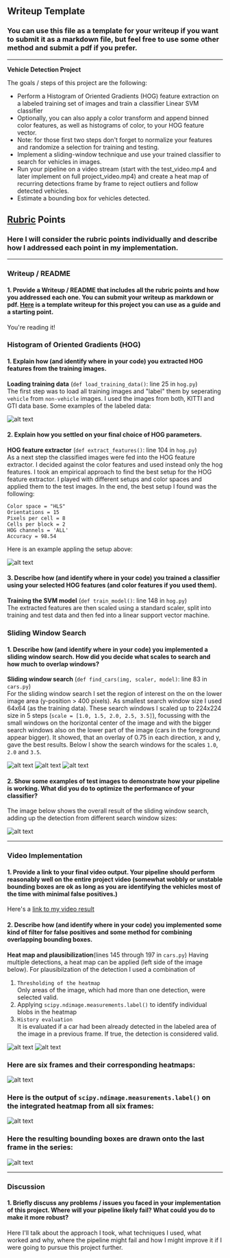 ## Writeup Template
### You can use this file as a template for your writeup if you want to submit it as a markdown file, but feel free to use some other method and submit a pdf if you prefer.

---

**Vehicle Detection Project**

The goals / steps of this project are the following:

* Perform a Histogram of Oriented Gradients (HOG) feature extraction on a labeled training set of images and train a classifier Linear SVM classifier
* Optionally, you can also apply a color transform and append binned color features, as well as histograms of color, to your HOG feature vector. 
* Note: for those first two steps don't forget to normalize your features and randomize a selection for training and testing.
* Implement a sliding-window technique and use your trained classifier to search for vehicles in images.
* Run your pipeline on a video stream (start with the test_video.mp4 and later implement on full project_video.mp4) and create a heat map of recurring detections frame by frame to reject outliers and follow detected vehicles.
* Estimate a bounding box for vehicles detected.

[//]: # (Image References)
[image1]: ./examples/TrainingData.png
[image2]: ./examples/HOG.png
[image3]: ./examples/scale1_test5.jpg
[image4]: ./examples/scale2.0_test5.jpg
[image5]: ./examples/scale3.5_test5.jpg
[image6]: ./examples/boxes_test6.jpg
[image7]: ./examples/heat7.png
[image8]: ./examples/output_test5.jpg
[video1]: ./project_video.mp4

## [Rubric](https://review.udacity.com/#!/rubrics/513/view) Points
### Here I will consider the rubric points individually and describe how I addressed each point in my implementation.  

---
### Writeup / README

#### 1. Provide a Writeup / README that includes all the rubric points and how you addressed each one.  You can submit your writeup as markdown or pdf.  [Here](https://github.com/udacity/CarND-Vehicle-Detection/blob/master/writeup_template.md) is a template writeup for this project you can use as a guide and a starting point.  

You're reading it!

### Histogram of Oriented Gradients (HOG)

#### 1. Explain how (and identify where in your code) you extracted HOG features from the training images.

**Loading training data** (`def load_training_data()`: line 25 in `hog.py`)  
The first step was to load all training images and "label" them by seperating `vehicle` from `non-vehicle` images. I used the images from both, KITTI and GTI data base. Some examples of the labeled data:

![alt text][image1]

#### 2. Explain how you settled on your final choice of HOG parameters.

**HOG feature extractor** (`def extract_features()`: line 104 in `hog.py`)  
As a next step the classified images were fed into the HOG feature extractor. I decided against the color features and used instead only the hog features. 
I took an empirical approach to find the best setup for the HOG feature extractor. I played with different setups and color spaces and applied them to the test images. In the end, the best setup I found was the following:  

    Color space = "HLS"  
    Orientations = 15  
    Pixels per cell = 8  
    Cells per block = 2  
    HOG channels = 'ALL'  
    Accuracy = 98.54

Here is an example appling the setup above:  

![alt text][image2]

#### 3. Describe how (and identify where in your code) you trained a classifier using your selected HOG features (and color features if you used them).

**Training the SVM model** (`def train_model()`: line 148 in `hog.py`)  
The extracted features are then scaled using a standard scaler, split into training and test data and then fed into a linear support vector machine.

### Sliding Window Search

#### 1. Describe how (and identify where in your code) you implemented a sliding window search.  How did you decide what scales to search and how much to overlap windows?

**Sliding window search** (`def find_cars(img, scaler, model)`: line 83 in `cars.py`)  
For the sliding window search I set the region of interest on the on the lower image area (y-position > 400 pixels). As smallest search window size I used 64x64 (as the training data). These search windows I scaled up to 224x224 size in 5 steps (`scale = [1.0, 1.5, 2.0, 2.5, 3.5]`), focussing with the small windows on the horizontal center of the image and with the bigger search windows also on the lower part of the image (cars in the foreground appear bigger). It showed, that an overlay of 0.75 in each direction, x and y, gave the best results. Below I show the search windows for the scales `1.0`, `2.0` and `3.5`.  

![alt text][image3]
![alt text][image4]
![alt text][image5]

#### 2. Show some examples of test images to demonstrate how your pipeline is working.  What did you do to optimize the performance of your classifier?

The image below shows the overall result of the sliding window search, adding up the detection from different search window sizes:  

![alt text][image6]


---

### Video Implementation

#### 1. Provide a link to your final video output.  Your pipeline should perform reasonably well on the entire project video (somewhat wobbly or unstable bounding boxes are ok as long as you are identifying the vehicles most of the time with minimal false positives.)
Here's a [link to my video result](./project_video.mp4)


#### 2. Describe how (and identify where in your code) you implemented some kind of filter for false positives and some method for combining overlapping bounding boxes.

**Heat map and plausibilization**(lines 145 through 197 in `cars.py`)
Having multiple detections, a heat map can be applied (left side of the image below). For plausibilzation of the detection I used a combination of 

1. `Thresholding of the heatmap`  
   Only areas of the image, which had more than one detection, were selected valid.   
2. Applying `scipy.ndimage.measurements.label()` to identify individual blobs in the heatmap
3. `History evaluation`  
    It is evaluated if a car had been already detected in the labeled area of the image in a previous frame. If true, the detection is considered valid.

![alt text][image7]
![alt text][image8]

### Here are six frames and their corresponding heatmaps:

![alt text][image5]

### Here is the output of `scipy.ndimage.measurements.label()` on the integrated heatmap from all six frames:
![alt text][image6]

### Here the resulting bounding boxes are drawn onto the last frame in the series:
![alt text][image7]



---

### Discussion

#### 1. Briefly discuss any problems / issues you faced in your implementation of this project.  Where will your pipeline likely fail?  What could you do to make it more robust?

Here I'll talk about the approach I took, what techniques I used, what worked and why, where the pipeline might fail and how I might improve it if I were going to pursue this project further.  

